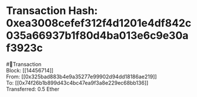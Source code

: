 
Transaction Hash: 0xea3008cefef312f4d1201e4df842c035a66937b1f80d4ba013e6c9e30af3923c
====================================================================================
  
#💸Transaction  
Block: [[14456714]]  
From: [[0x325bad883b4e9a35277e99902d94dd18186ae219]]  
To: [[0x74f26b1b899d43c4bc47ea9f3a8e229ec68bb136]]  
Transferred: 0.5 Ether